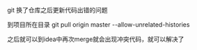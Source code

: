 git 换了仓库之后更新代码出错的问题



到项目所在目录 git pull origin master --allow-unrelated-histories

之后就可以到idea中再次merge就会出现冲突代码，就可以解决了